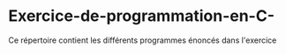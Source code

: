 # Exercice-de-programmation-en-C-
Ce répertoire contient les différents programmes énoncés dans l'exercice

